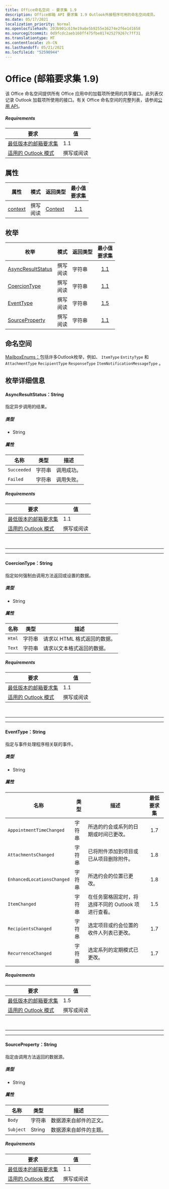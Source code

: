 ```yaml
---
title: Office命名空间 - 要求集 1.9
description: Office邮箱 API 要求集 1.9 Outlook外接程序可用的命名空间成员。
ms.date: 05/17/2021
localization_priority: Normal
ms.openlocfilehash: 203b901c619e19a8e5b9255e36274e2f6e1d1658
ms.sourcegitcommit: 0d9fcdc2aeb160ff475fbe817425279267c7ff31
ms.translationtype: MT
ms.contentlocale: zh-CN
ms.lasthandoff: 05/21/2021
ms.locfileid: "52590944"
---
```

# <a name="office-mailbox-requirement-set-19"></a>Office (邮箱要求集 1.9) 

该 Office 命名空间提供所有 Office 应用中的加载项所使用的共享接口。此列表仅记录 Outlook 加载项所使用的接口。有关 Office 命名空间的完整列表，请参阅[公用 API](/javascript/api/office)。

##### <a name="requirements"></a>Requirements

|要求| 值|
|---|---|
|[最低版本的邮箱要求集](../../requirement-sets/outlook-api-requirement-sets.md)| 1.1|
|[适用的 Outlook 模式](../../../outlook/outlook-add-ins-overview.md#extension-points)| 撰写或阅读|

## <a name="properties"></a>属性

| 属性 | 模式 | 返回类型 | 最小值<br>要求集 |
|---|---|---|:---:|
| [context](office.context.md) | 撰写<br>阅读 | [Context](/javascript/api/office/office.context?view=outlook-js-1.9&preserve-view=true) | [1.1](../requirement-set-1.1/outlook-requirement-set-1.1.md) |

## <a name="enumerations"></a>枚举

| 枚举 | 模式 | 返回类型 | 最小值<br>要求集 |
|---|---|---|:---:|
| [AsyncResultStatus](#asyncresultstatus-string) | 撰写<br>阅读 | 字符串 | [1.1](../requirement-set-1.1/outlook-requirement-set-1.1.md) |
| [CoercionType](#coerciontype-string) | 撰写<br>阅读 | 字符串 | [1.1](../requirement-set-1.1/outlook-requirement-set-1.1.md) |
| [EventType](#eventtype-string) | 撰写<br>阅读 | 字符串 | [1.5](../requirement-set-1.5/outlook-requirement-set-1.5.md) |
| [SourceProperty](#sourceproperty-string) | 撰写<br>阅读 | 字符串 | [1.1](../requirement-set-1.1/outlook-requirement-set-1.1.md) |

## <a name="namespaces"></a>命名空间

[MailboxEnums：](/javascript/api/outlook/office.mailboxenums.attachmentcontentformat?view=outlook-js-1.9&preserve-view=true)包括许多Outlook枚举，例如、 `ItemType` `EntityType` 和 `AttachmentType` `RecipientType` `ResponseType` `ItemNotificationMessageType` 。

## <a name="enumeration-details"></a>枚举详细信息

#### <a name="asyncresultstatus-string"></a>AsyncResultStatus：String

指定异步调用的结果。

##### <a name="type"></a>类型

*   String

##### <a name="properties"></a>属性

|名称| 类型| 描述|
|---|---|---|
|`Succeeded`| 字符串|调用成功。|
|`Failed`| 字符串|调用失败。|

##### <a name="requirements"></a>Requirements

|要求| 值|
|---|---|
|[最低版本的邮箱要求集](../../requirement-sets/outlook-api-requirement-sets.md)| 1.1|
|[适用的 Outlook 模式](../../../outlook/outlook-add-ins-overview.md#extension-points)| 撰写或阅读|

<br>

---
---

#### <a name="coerciontype-string"></a>CoercionType：String

指定如何强制由调用方法返回或设置的数据。

##### <a name="type"></a>类型

*   String

##### <a name="properties"></a>属性

|名称| 类型| 描述|
|---|---|---|
|`Html`| 字符串|请求以 HTML 格式返回的数据。|
|`Text`| 字符串|请求以文本格式返回的数据。|

##### <a name="requirements"></a>Requirements

|要求| 值|
|---|---|
|[最低版本的邮箱要求集](../../requirement-sets/outlook-api-requirement-sets.md)| 1.1|
|[适用的 Outlook 模式](../../../outlook/outlook-add-ins-overview.md#extension-points)| 撰写或阅读|

<br>

---
---

#### <a name="eventtype-string"></a>EventType：String

指定与事件处理程序相关联的事件。

##### <a name="type"></a>类型

*   String

##### <a name="properties"></a>属性

| 名称 | 类型 | 描述 | 最低要求集 |
|---|---|---|:---:|
|`AppointmentTimeChanged`| 字符串 | 所选的约会或系列的日期或时间已更改。 | 1.7 |
|`AttachmentsChanged`| 字符串 | 已将附件添加到项目或已从项目删除附件。 | 1.8 |
|`EnhancedLocationsChanged`| 字符串 | 所选约会的位置已更改。 | 1.8 |
|`ItemChanged`| 字符串 | 在任务窗格固定时，将选择不同的 Outlook 项进行查看。 | 1.5 |
|`RecipientsChanged`| 字符串 | 选定项目或约会位置的收件人列表已更改。 | 1.7 |
|`RecurrenceChanged`| 字符串 | 选定系列的定期模式已更改。 | 1.7 |

##### <a name="requirements"></a>Requirements

|要求| 值|
|---|---|
|[最低版本的邮箱要求集](../../requirement-sets/outlook-api-requirement-sets.md)| 1.5 |
|[适用的 Outlook 模式](../../../outlook/outlook-add-ins-overview.md#extension-points)| 撰写或阅读|

<br>

---
---

#### <a name="sourceproperty-string"></a>SourceProperty：String

指定由调用方法返回的数据源。

##### <a name="type"></a>类型

*   String

##### <a name="properties"></a>属性

|名称| 类型| 描述|
|---|---|---|
|`Body`| 字符串|数据源来自邮件的正文。|
|`Subject`| String|数据源来自邮件的主题。|

##### <a name="requirements"></a>Requirements

|要求| 值|
|---|---|
|[最低版本的邮箱要求集](../../requirement-sets/outlook-api-requirement-sets.md)| 1.1|
|[适用的 Outlook 模式](../../../outlook/outlook-add-ins-overview.md#extension-points)| 撰写或阅读|
